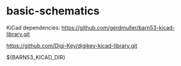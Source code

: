 # basic-schematics

KiCad dependencies:
https://github.com/gerdmuller/barn53-kicad-library.git

https://github.com/Digi-Key/digikey-kicad-library.git

${BARN53_KICAD_DIR}
